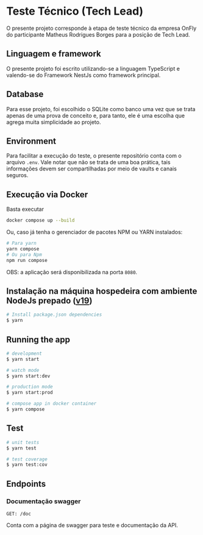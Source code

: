 # Teste Técnico (Tech Lead)

O presente projeto corresponde à etapa de teste técnico da empresa OnFly do participante Matheus Rodrigues Borges para a posição de Tech Lead.

## Linguagem e framework

O presente projeto foi escrito utilizando-se a linguagem TypeScript e valendo-se do Framework NestJs como framework principal.

## Database

Para esse projeto, foi escolhido o SQLite como banco uma vez que se trata apenas de uma prova de conceito e, para tanto, ele é uma escolha que agrega muita simplicidade ao projeto.


## Environment

Para facilitar a execução do teste, o presente repositório conta com o arquivo `.env`. Vale notar que não se trata de uma boa prática, tais informações devem ser compartilhadas por meio de vaults e canais seguros.

## Execução via Docker

Basta executar

```bash
docker compose up --build
```

Ou, caso já tenha o gerenciador de pacotes NPM ou YARN instalados:

```bash
# Para yarn
yarn compose
# Ou para Npm
npm run compose
```

OBS: a aplicação será disponibilizada na porta `8080`.

## Instalação na máquina hospedeira com ambiente NodeJs prepado ([v19](https://nodejs.org/download/release/v19.9.0/))

```bash
# Install package.json dependencies
$ yarn
```

## Running the app

```bash
# development
$ yarn start

# watch mode
$ yarn start:dev

# production mode
$ yarn start:prod

# compose app in docker container
$ yarn compose
```

## Test

```bash
# unit tests
$ yarn test

# test coverage
$ yarn test:cov
```

## Endpoints

### Documentação swagger

```
GET: /doc
```

Conta com a página de swagger para teste e documentação da API.
